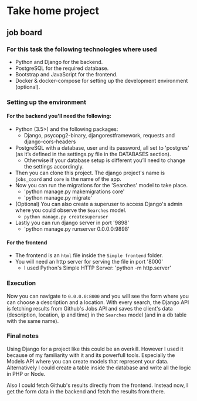 # Take home project
## job board

### For this task the following technologies where used

 - Python and Django for the backend.
 - PostgreSQL for the required database.
 - Bootstrap and JavaScript for the frontend.
 - Docker & docker-compose for setting up the development environment (optional).

### Setting up the environment

#### For the backend you'll need the following:

- Python (3.5>) and the following packages:
    - Django, psycopg2-binary, djangorestframework, requests and django-cors-headers
- PostgreSQL with a database, user and its password, all set to 'postgres' (as it’s defined in the settings.py file in the DATABASES section).
    - Otherwise if your database setup is different you’ll need to change the settings accordingly. 
- Then you can clone this project. The django project's name is `jobs_coard` and `core` is the name of the app.
- Now you can run the migrations for the 'Searches' model to take place. 
    - 'python manage.py makemigrations core'
    - 'python manage.py migrate'
- (Optional) You can also create a superuser to access Django's admin where you could observe the `Searches` model.
    - `python manage.py createsuperuser`
- Lastly you can run django server in port '9898' 
    - 'python manage.py runserver 0.0.0.0:9898'

#### For the frontend

- The frontend is an `html` file inside the `Simple frontend` folder.
- You will need an http server for serving the file in port '8000'
    - I used Python's Simple HTTP Server: 'python -m http.server'

### Execution

Now you can navigate to `0.0.0.0:8000` and you will see the form where you can choose a description and a location. With every search, the Django API is fetching results from Github's Jobs API and saves the client's data (description, location, ip and time) in the `Searches` model (and in a db table with the same name). 

### Final notes

Using Django for a project like this could be an overkill. However I used it because of my familiarity with it and its powerfull tools. Especially the Models API where you can create models that represent your data. Alternatively I could create a table inside the database and write all the logic in PHP or Node.

Also I could fetch Github's results directly from the frontend. Instead now, I get the form data in the backend and fetch the results from there.
